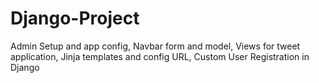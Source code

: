 # Django-Project
 Admin Setup and app config, Navbar form and model, Views for tweet application, Jinja templates and config URL, Custom User Registration in Django
